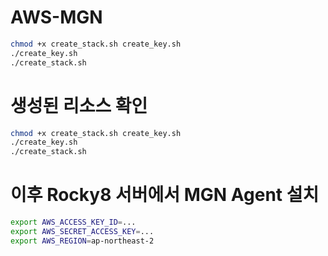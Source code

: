 # AWS-MGN

```bash
chmod +x create_stack.sh create_key.sh
./create_key.sh
./create_stack.sh
```
# 생성된 리소스 확인

```bash
chmod +x create_stack.sh create_key.sh
./create_key.sh
./create_stack.sh
```

# 이후 Rocky8 서버에서 MGN Agent 설치

```bash
export AWS_ACCESS_KEY_ID=...
export AWS_SECRET_ACCESS_KEY=...
export AWS_REGION=ap-northeast-2
```
